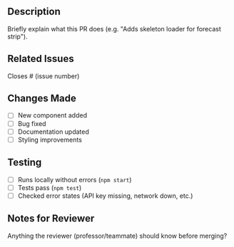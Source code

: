 ## Description
Briefly explain what this PR does (e.g. "Adds skeleton loader for forecast strip").

## Related Issues
Closes # (issue number)

## Changes Made
- [ ] New component added
- [ ] Bug fixed
- [ ] Documentation updated
- [ ] Styling improvements

## Testing
- [ ] Runs locally without errors (`npm start`)
- [ ] Tests pass (`npm test`)
- [ ] Checked error states (API key missing, network down, etc.)

## Notes for Reviewer
Anything the reviewer (professor/teammate) should know before merging?
